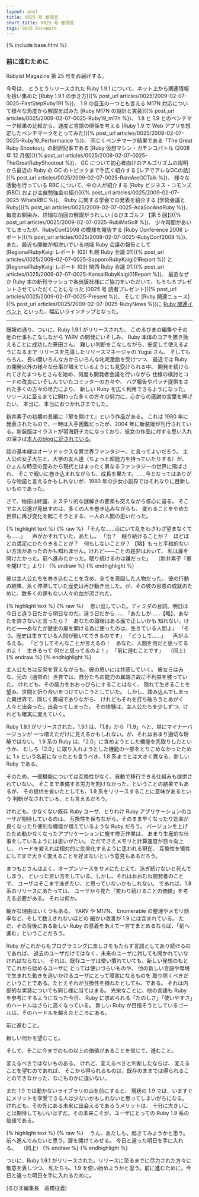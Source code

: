 ```yaml
---
layout: post
title: 0025 号 巻頭言
short_title: 0025 号 巻頭言
tags: 0025 ForeWord
---
```

{% include base.html %}


### 前に進むために

Rubyist Magazine 第 25 号をお届けする。

今号は、
とうとうリリースされた Ruby 1.9.1 について、ネット上から関連情報を拾い集めた
[Ruby 1.9.1 の歩き方]({% post_url articles/0025/2009-02-07-0025-FirstStepRuby191 %})、
1.9 の目玉の一つとも言える M17N 対応について様々な角度から解説を試みた
[Ruby M17N の設計と実装]({% post_url articles/0025/2009-02-07-0025-Ruby19_m17n %})、
1.8 と 1.9 とのベンチマーク結果の比較から、速度と言語の関係を考える
[Ruby 1.9 で Web アプリを想定したベンチマークをとってみた]({% post_url articles/0025/2009-02-07-0025-Ruby19_Performance %})、
同じくベンチマーク結果である「The Great Ruby Shootout」の翻訳記事である
[Ruby 仮想マシン・ガチンコバトル (2008 年 12 月版)]({% post_url articles/0025/2009-02-07-0025-TheGreatRubyShootout %})、
GC について初心者向けのアルゴリズムの説明から最近の Ruby の GC のトピックまで手広く紹介する
[レアでアレなGCの話]({% post_url articles/0025/2009-02-07-0025-RareAreGCTalk %})、
様々な活動を行っている RBC について、中の人が紹介する
[Ruby ビジネス・コモンズ(RBC) および主催勉強会の紹介]({% post_url articles/0025/2009-02-07-0025-WhatsRBC %})、
Ruby に関する学会での発表を紹介する
[学術会議とRuby]({% post_url articles/0025/2009-02-07-0025-AcaSocAndRuby %})、
毎度お馴染み、詳細な前回の解説がうれしい
[るびまゴルフ 【第 5 回】]({% post_url articles/0025/2009-02-07-0025-RubiMaGolf %})、
少々時間があいてしまったが、RubyConf2008 の模様を報告する
[Ruby Conference 2008 レポート]({% post_url articles/0025/2009-02-07-0025-RubyConf2008 %})、
また、最近も開催が相次いでいる地域 Ruby 会議の報告として
[RegionalRubyKaigi レポート (02) 札幌 Ruby 会議 01]({% post_url articles/0025/2009-02-07-0025-SapporoRubyKaigi01Report %})
と
[RegionalRubyKaigi レポート (03) 関西 Ruby 会議 01]({% post_url articles/0025/2009-02-07-0025-KansaiRubyKaigi01Report %})、
最近なぜか Ruby 本の新刊ラッシュで各出版社様にご協力をいただいて、もろもろプレゼントさせていただくことになった
[0025 号 読者プレゼント]({% post_url articles/0025/2009-02-07-0025-Present %})、
そして
[Ruby 関連ニュース]({% post_url articles/0025/2009-02-07-0025-RubyNews %})に
[Ruby 関連イベント](http://jp.rubyist.net/?RubyEventCheck)
といった、幅広いラインナップとなった。

----

既報の通り、ついに、Ruby 1.9.1 がリリースされた。
このるびまの編集やその他の仕事もこなしながら YARV の開発にいそしみ、
Ruby 本体のコアを置き換えることに成功した笹田さん、
難しい判断をこなしながら、安定して使えるようになるまで
リリースを先導したリリースマネージャの Yugui さん、
そしてもちろん、長い間いろんな方からいろんな叱咤激励を受けつつ、
最近では Ruby の開発以外の様々な仕事が増えているようにも見受けられる中、
開発を続けられてきたまつもとさんを始め、何度も開発者会議を行いながら
仕様の検討とコードの改良にいそしんでいたコミッターの方々や、
バグ報告やパッチ提供をされた多くの方々の尽力により、
新しい Ruby を広く利用できるようになった。
リリースに至るまでに関わった多くの方々の努力に、心からの感謝の言葉を捧げたい。
本当に、本当におつかれさまでした。
<br />

新井素子の初期の長編に『扉を開けて』という作品がある。
これは 1980 年に発表されたもので、一時は入手困難だったが、2004 年に新装版が刊行されている。新装版はイラストが羽海野チカになっており、彼女の作品に対する思い入れの深さは[本人のblogに記されている](http://ameblo.jp/chica-umino/entry-10169401267.html)。

話の基本線はオーソドックスな異世界ファンタジー、と言ってよいだろう。
主人公の女子大生と、大学の友人達（ちょっと超能力を持っていたりする）が、
ひょんな時空の歪みから現代とはまったく異なるファンタジーの世界に飛ばされ、
そこで戦いに巻き込まれながらも、成長を果たす。……今となってはありがちな物語と言えるかもしれないが、1980 年の少女小説界ではそれなりに目新しいものであった。

さて、物語は終盤、ミステリ的な謎解きの要素も交えながら核心に迫る。
そこで主人公達が見出すのは、多くの人を巻き込みながらも、
変わることをやめた世界に再び変化を起こそうとする、一人の人間の思いだった。

{% highlight text %}
{% raw %}
 「そんな……治にいて乱をわざわざ望まなくても……」
 　声がかすれていた、あたし。
 「治？　眠り続けることが？　ほどほどの満足にひたりきることが？　何もしないことが？
 【略】もっと平和的ないい方法があったのかも知れません。けれど――ことの是非はおいて、
 私は扉を開けたかった。前へ進みたかった。眠り続けるのは嫌だった」
 　（新井素子『扉を開けて』より）
{% endraw %}
{% endhighlight %}


彼は主人公たちを巻き込むことを含め、全てを意図した人物だった。
彼の行動の結果、永く停滞していた歴史は再び動き出した。が、その彼の思惑の成就のために、数多くの罪もない人々の血が流された。

{% highlight text %}
{% raw %}
 　思い出していた。ディミダの台詞。明日は今日と違う日だから明日なのだ。違う日だから……
 「あたしが……【略】、あなたを許さないと言ったら？　あなたの論理はある面で正しいかも
 知れない。けれど――あなたが歴史の扉を開ける為に使ったのは、生きている人間よ」
 「そう。歴史は生きている人間が動いてできるのです」
 「どうして……」
 　声がふるえる。
 「どうしてそんなことが言えるの！　あなた、人間を何だと思ってるのよ！　生きるって
 何だと思ってるのよ！」
 「前に進むことです」
 　（同上）
{% endraw %}
{% endhighlight %}


主人公たちは反発を覚えながらも、彼の思いには共感していく。
彼女らはみな、元の（通常の）世界では、自分たちの能力の異端さ故に不利益を被っていた。
けれども、その能力をおおっぴらにすることはなく、
隠れて生きることを望み、世間と折り合いをつけていこうとしていた。
しかし、踏み込んでしまった異世界で、同じく異端でありながら、
けれどもそれを打ち破ろうとあがく人々と出会った。出会ってしまった。
その体験は、主人公たちを少しずつ、けれども確実に変えていく。
<br />

Ruby 1.9.1 がリリースされた。1.9.1 は、「1.8」から「1.9」へと、単にマイナーバージョンが
一つ増えただけに見えるかもしれない。が、それはあまり適切な理解ではない。
1.9 系の Ruby は、「2.0」に含めようとした機能を先取りしたというか、
むしろ「2.0」に取り入れようとした機能の一部をとりこめなかったために
1.x という名前になったとも言うべき、1.8 系までとは大きく異なる、新しい Ruby である。

そのため、一部機能については互換性がなく、自動で移行できる仕組みも提供されていない。
そこまで準備する労力を割けなかった、ということの結果でもあるが、
その提供を省いたとしても、1.9 系をリリースすることに意味があるという
判断がなされている、とも言えるだろう。

けれども、少なくない既存 Ruby ユーザ、とりわけ Ruby アプリケーションのユーザが期待しているのは、
互換性を保ちながら、そのまま早くなったり効率が良くなったり便利な機能が増えているような Ruby だろう。
バージョンを上げたため動かなくなったアプリケーションに施す修正作業は、
あまり生産的な仕事をしているようには思いがたい。
ただでさえメモリと計算速度が日々向上し、
ハードを変えれば相対的に効率化するように思われる現在、
互換性を犠牲にしてまで大きく変えることを好まないという意見もあるだろう。

まつもとさんはよく、オープンソースをサメにたとえて、泳ぎ続けないと死んでしまう、
といった言い方をしている。しかし、それはおおむね開発者のことで、
ユーザはそこまで泳ぎたい、と思っていないかもしれない。
であれば、1.9 系のリリースにあたっては、
ユーザから見た「変わり続けることの価値」を考える必要がある。
それは何か。

細かな理由はいくつもある。
YARV や M17N、 Enumerable の整理やメモリ効率など、そして数えきれないほどの
細かい改善が 1.9 には含まれている。
ただ、その背後にある新しい Ruby の意義をあえて一言でまとめるならば、「前へ進む」ということだろう。

Ruby がこれからもプログラミングに楽しさをもたらす言語としてあり続けるのであれば、
過去のユーザだけではなく、未来のユーザに対しても開かれていなければならない。
それは、既存ユーザは使い慣れていても、新しい発想のもとでこれから始めるユーザに
とっては使いづらいものや、
他の新しい言語や環境で生まれた動きを追いかけるユーザにとって障害になるものを
取り除くべきだということである。たとえそれが互換性を損ねたとしても、である。
それは内部的な実装についても同じ様に当てはまる。
光栄なことに、他の言語も Ruby を参考にするようになった今日、
Ruby に求められる「たのしさ」「使いやすさ」のハードルはさらに高くなっている。
新しい Ruby が目指そうとしているゴールは、そのハードルを越えたところにある。

前に進むこと。

新しい何かを望むこと。

そして、そこに今までのもの以上の価値があることを信じて、進むこと。

変えるべきではないものある。
けれど、変えるべきと判断したならば、
変えることを望むのであれば、
そこから得られるものは、既存のままでは得られることのできなかった、なにものかに違いない。

まだ 1.9 では動かないライブラリの山を前にすると、
現状の 1.9 では、いますぐにメリットを享受できる人は少ないかもしれないと思ってしまいがちになる。
けれども、その先にある未来に出会えるであろうメリットは、
十分に大きいことは期待してもいいはずだ。その未来こそが、ユーザにとっての Ruby 1.9 系の価値である。

{% highlight text %}
{% raw %}
 　うん、あたしも。起きてみようかと思う。前へ進んでみたいと思う。扉を開けてみせる。
 今日と違った明日を手に入れる。
 　（同上）
{% endraw %}
{% endhighlight %}


ついに、Ruby 1.9.1 がリリースされた。リリースに至るまでに尽力された方々に敬意を表しつつ、
私たちも、1.9 を使い始めようかと思う。前に進むために。今日と違った明日を手に入れるために。

(るびま編集長　高橋征義)


